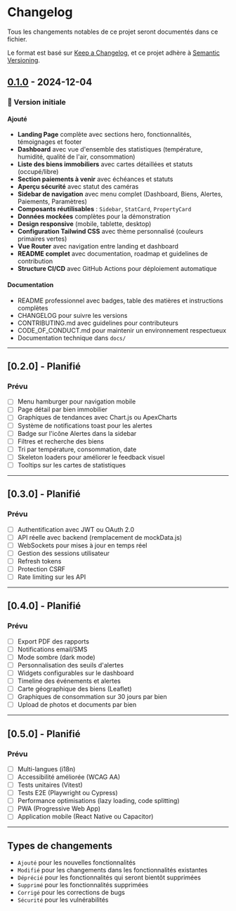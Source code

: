 # Changelog

Tous les changements notables de ce projet seront documentés dans ce fichier.

Le format est basé sur [Keep a Changelog](https://keepachangelog.com/fr/1.0.0/),
et ce projet adhère à [Semantic Versioning](https://semver.org/lang/fr/).

## [0.1.0] - 2024-12-04

### 🎉 Version initiale

#### Ajouté
- **Landing Page** complète avec sections hero, fonctionnalités, témoignages et footer
- **Dashboard** avec vue d'ensemble des statistiques (température, humidité, qualité de l'air, consommation)
- **Liste des biens immobiliers** avec cartes détaillées et statuts (occupé/libre)
- **Section paiements à venir** avec échéances et statuts
- **Aperçu sécurité** avec statut des caméras
- **Sidebar de navigation** avec menu complet (Dashboard, Biens, Alertes, Paiements, Paramètres)
- **Composants réutilisables** : `Sidebar`, `StatCard`, `PropertyCard`
- **Données mockées** complètes pour la démonstration
- **Design responsive** (mobile, tablette, desktop)
- **Configuration Tailwind CSS** avec thème personnalisé (couleurs primaires vertes)
- **Vue Router** avec navigation entre landing et dashboard
- **README complet** avec documentation, roadmap et guidelines de contribution
- **Structure CI/CD** avec GitHub Actions pour déploiement automatique

#### Documentation
- README professionnel avec badges, table des matières et instructions complètes
- CHANGELOG pour suivre les versions
- CONTRIBUTING.md avec guidelines pour contributeurs
- CODE_OF_CONDUCT.md pour maintenir un environnement respectueux
- Documentation technique dans `docs/`

---

## [0.2.0] - Planifié

### Prévu
- [ ] Menu hamburger pour navigation mobile
- [ ] Page détail par bien immobilier
- [ ] Graphiques de tendances avec Chart.js ou ApexCharts
- [ ] Système de notifications toast pour les alertes
- [ ] Badge sur l'icône Alertes dans la sidebar
- [ ] Filtres et recherche des biens
- [ ] Tri par température, consommation, date
- [ ] Skeleton loaders pour améliorer le feedback visuel
- [ ] Tooltips sur les cartes de statistiques

---

## [0.3.0] - Planifié

### Prévu
- [ ] Authentification avec JWT ou OAuth 2.0
- [ ] API réelle avec backend (remplacement de mockData.js)
- [ ] WebSockets pour mises à jour en temps réel
- [ ] Gestion des sessions utilisateur
- [ ] Refresh tokens
- [ ] Protection CSRF
- [ ] Rate limiting sur les API

---

## [0.4.0] - Planifié

### Prévu
- [ ] Export PDF des rapports
- [ ] Notifications email/SMS
- [ ] Mode sombre (dark mode)
- [ ] Personnalisation des seuils d'alertes
- [ ] Widgets configurables sur le dashboard
- [ ] Timeline des événements et alertes
- [ ] Carte géographique des biens (Leaflet)
- [ ] Graphiques de consommation sur 30 jours par bien
- [ ] Upload de photos et documents par bien

---

## [0.5.0] - Planifié

### Prévu
- [ ] Multi-langues (i18n)
- [ ] Accessibilité améliorée (WCAG AA)
- [ ] Tests unitaires (Vitest)
- [ ] Tests E2E (Playwright ou Cypress)
- [ ] Performance optimisations (lazy loading, code splitting)
- [ ] PWA (Progressive Web App)
- [ ] Application mobile (React Native ou Capacitor)

---

## Types de changements

- `Ajouté` pour les nouvelles fonctionnalités
- `Modifié` pour les changements dans les fonctionnalités existantes
- `Déprécié` pour les fonctionnalités qui seront bientôt supprimées
- `Supprimé` pour les fonctionnalités supprimées
- `Corrigé` pour les corrections de bugs
- `Sécurité` pour les vulnérabilités

[0.1.0]: https://github.com/votre-username/mybi/releases/tag/v0.1.0

